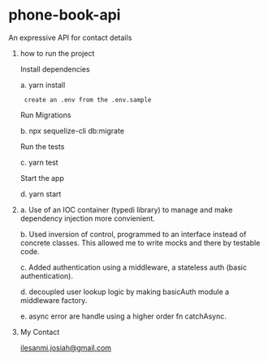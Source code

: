 # phone-book-api

An expressive API for contact details

1. how to run the project

   Install dependencies 

     a. yarn install

        create an .env from the .env.sample

   Run Migrations

     b. npx sequelize-cli db:migrate   

   Run the tests

     c. yarn test

   Start the app
   
     d. yarn start 


2. a. Use of an IOC container (typedi library) to manage and make dependency injection more convienient.

   b. Used inversion of control, programmed to an interface instead of concrete classes. This allowed me to 
      write mocks and there by testable code.

   c. Added authentication using a middleware, a stateless auth (basic authentication).

   d. decoupled user lookup logic by making basicAuth module a middleware factory.

   e. async error are handle using a higher order fn catchAsync.


3. My Contact

   ilesanmi.josiah@gmail.com    

   